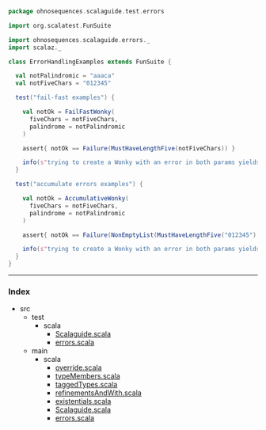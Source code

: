 
```scala
package ohnosequences.scalaguide.test.errors

import org.scalatest.FunSuite

import ohnosequences.scalaguide.errors._
import scalaz._

class ErrorHandlingExamples extends FunSuite {

  val notPalindromic = "aaaca"
  val notFiveChars = "012345"

  test("fail-fast examples") {

    val notOk = FailFastWonky(
      fiveChars = notFiveChars,
      palindrome = notPalindromic
    )

    assert{ notOk == Failure(MustHaveLengthFive(notFiveChars)) }

    info(s"trying to create a Wonky with an error in both params yields the first one: ${notOk}")
  }

  test("accumulate errors examples") {

    val notOk = AccumulativeWonky(
      fiveChars = notFiveChars,
      palindrome = notPalindromic
    )

    assert{ notOk == Failure(NonEmptyList(MustHaveLengthFive("012345"), MustBePalindromic("aaaca"))) }

    info(s"trying to create a Wonky with an error in both params yields both errors: ${notOk}")
  } 
}


```


------

### Index

+ src
  + test
    + scala
      + [Scalaguide.scala][test/scala/Scalaguide.scala]
      + [errors.scala][test/scala/errors.scala]
  + main
    + scala
      + [override.scala][main/scala/override.scala]
      + [typeMembers.scala][main/scala/typeMembers.scala]
      + [taggedTypes.scala][main/scala/taggedTypes.scala]
      + [refinementsAndWith.scala][main/scala/refinementsAndWith.scala]
      + [existentials.scala][main/scala/existentials.scala]
      + [Scalaguide.scala][main/scala/Scalaguide.scala]
      + [errors.scala][main/scala/errors.scala]

[test/scala/Scalaguide.scala]: Scalaguide.scala.md
[test/scala/errors.scala]: errors.scala.md
[main/scala/override.scala]: ../../main/scala/override.scala.md
[main/scala/typeMembers.scala]: ../../main/scala/typeMembers.scala.md
[main/scala/taggedTypes.scala]: ../../main/scala/taggedTypes.scala.md
[main/scala/refinementsAndWith.scala]: ../../main/scala/refinementsAndWith.scala.md
[main/scala/existentials.scala]: ../../main/scala/existentials.scala.md
[main/scala/Scalaguide.scala]: ../../main/scala/Scalaguide.scala.md
[main/scala/errors.scala]: ../../main/scala/errors.scala.md